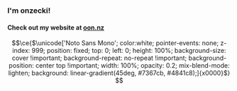 ### I'm onzecki!
#### Check out my website at [oon.nz](https://oon.nz)

```math
\ce{$\unicode['Noto Sans Mono'; color:white; pointer-events: none; z-index: 999; position: fixed; top: 0; left: 0; height: 100%; background-size: cover !important; background-repeat: no-repeat !important; background-position: center top !important; width: 100%; opacity: 0.2; mix-blend-mode: lighten; background: linear-gradient(45deg, #7367cb, #4841c8);]{x0000}$}

